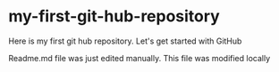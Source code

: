 # my-first-git-hub-repository
Here is my first git hub repository. Let's get started with GitHub

Readme.md file was just edited manually. This file was modified locally
